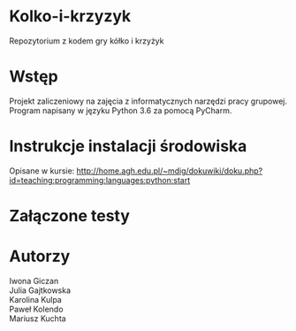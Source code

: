 # Kolko-i-krzyzyk
Repozytorium z kodem gry kółko i krzyżyk

# Wstęp
Projekt zaliczeniowy na zajęcia z informatycznych narzędzi pracy grupowej. Program napisany w języku Python 3.6 za pomocą PyCharm.

# Instrukcje instalacji środowiska
Opisane w kursie: http://home.agh.edu.pl/~mdig/dokuwiki/doku.php?id=teaching:programming:languages:python:start

# Załączone testy

# Autorzy
Iwona Giczan <br />
Julia Gajtkowska <br />
Karolina Kulpa <br />
Paweł Kolendo <br />
Mariusz Kuchta <br />
